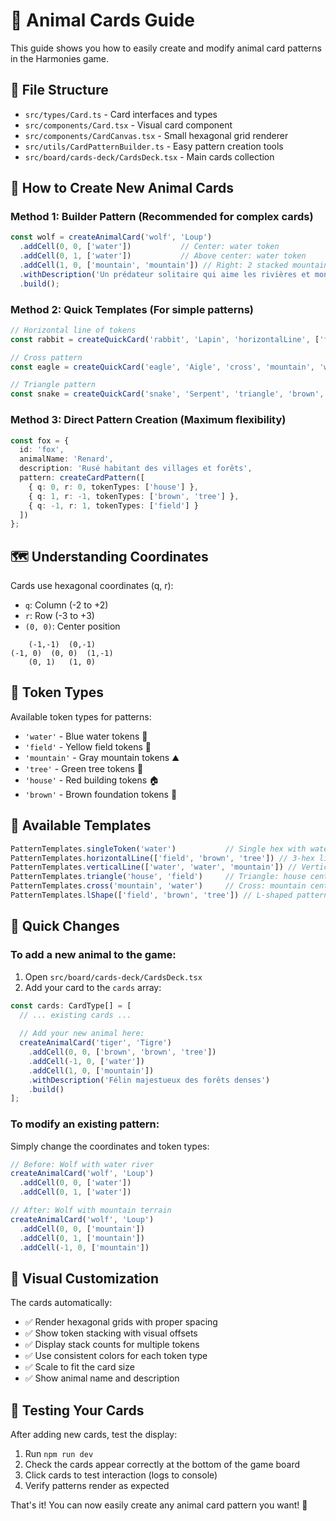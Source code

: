 # 🐾 Animal Cards Guide

This guide shows you how to easily create and modify animal card patterns in the Harmonies game.

## 📁 File Structure

- `src/types/Card.ts` - Card interfaces and types
- `src/components/Card.tsx` - Visual card component  
- `src/components/CardCanvas.tsx` - Small hexagonal grid renderer
- `src/utils/CardPatternBuilder.ts` - Easy pattern creation tools
- `src/board/cards-deck/CardsDeck.tsx` - Main cards collection

## 🎨 How to Create New Animal Cards

### Method 1: Builder Pattern (Recommended for complex cards)

```typescript
const wolf = createAnimalCard('wolf', 'Loup')
  .addCell(0, 0, ['water'])           // Center: water token
  .addCell(0, 1, ['water'])           // Above center: water token  
  .addCell(1, 0, ['mountain', 'mountain']) // Right: 2 stacked mountain tokens
  .withDescription('Un prédateur solitaire qui aime les rivières et montagnes')
  .build();
```

### Method 2: Quick Templates (For simple patterns)

```typescript
// Horizontal line of tokens
const rabbit = createQuickCard('rabbit', 'Lapin', 'horizontalLine', ['field', 'brown', 'field']);

// Cross pattern 
const eagle = createQuickCard('eagle', 'Aigle', 'cross', 'mountain', 'water');

// Triangle pattern
const snake = createQuickCard('snake', 'Serpent', 'triangle', 'brown', 'field');
```

### Method 3: Direct Pattern Creation (Maximum flexibility)

```typescript
const fox = {
  id: 'fox',
  animalName: 'Renard',
  description: 'Rusé habitant des villages et forêts',
  pattern: createCardPattern([
    { q: 0, r: 0, tokenTypes: ['house'] },
    { q: 1, r: -1, tokenTypes: ['brown', 'tree'] },
    { q: -1, r: 1, tokenTypes: ['field'] }
  ])
};
```

## 🗺️ Understanding Coordinates

Cards use hexagonal coordinates (q, r):
- `q`: Column (-2 to +2)  
- `r`: Row (-3 to +3)
- `(0, 0)`: Center position

```
    (-1,-1)  (0,-1)
(-1, 0)  (0, 0)  (1,-1) 
    (0, 1)   (1, 0)
```

## 🎯 Token Types

Available token types for patterns:
- `'water'` - Blue water tokens 🌊
- `'field'` - Yellow field tokens 🌻  
- `'mountain'` - Gray mountain tokens ⛰️
- `'tree'` - Green tree tokens 🌳
- `'house'` - Red building tokens 🏠
- `'brown'` - Brown foundation tokens 🌱

## 📐 Available Templates

```typescript
PatternTemplates.singleToken('water')           // Single hex with water
PatternTemplates.horizontalLine(['field', 'brown', 'tree']) // 3-hex line  
PatternTemplates.verticalLine(['water', 'water', 'mountain']) // Vertical line
PatternTemplates.triangle('house', 'field')     // Triangle: house center, field corners
PatternTemplates.cross('mountain', 'water')     // Cross: mountain center, water arms
PatternTemplates.lShape(['field', 'brown', 'tree']) // L-shaped pattern
```

## 🔧 Quick Changes

### To add a new animal to the game:

1. Open `src/board/cards-deck/CardsDeck.tsx`
2. Add your card to the `cards` array:

```typescript
const cards: CardType[] = [
  // ... existing cards ...
  
  // Add your new animal here:
  createAnimalCard('tiger', 'Tigre')
    .addCell(0, 0, ['brown', 'brown', 'tree'])
    .addCell(-1, 0, ['water'])
    .addCell(1, 0, ['mountain'])
    .withDescription('Félin majestueux des forêts denses')
    .build()
];
```

### To modify an existing pattern:

Simply change the coordinates and token types:

```typescript
// Before: Wolf with water river
createAnimalCard('wolf', 'Loup')
  .addCell(0, 0, ['water'])
  .addCell(0, 1, ['water'])

// After: Wolf with mountain terrain  
createAnimalCard('wolf', 'Loup')
  .addCell(0, 0, ['mountain'])
  .addCell(0, 1, ['mountain'])
  .addCell(-1, 0, ['mountain'])
```

## 🎨 Visual Customization

The cards automatically:
- ✅ Render hexagonal grids with proper spacing
- ✅ Show token stacking with visual offsets  
- ✅ Display stack counts for multiple tokens
- ✅ Use consistent colors for each token type
- ✅ Scale to fit the card size
- ✅ Show animal name and description

## 🧪 Testing Your Cards

After adding new cards, test the display:

1. Run `npm run dev`
2. Check the cards appear correctly at the bottom of the game board
3. Click cards to test interaction (logs to console)
4. Verify patterns render as expected

That's it! You can now easily create any animal card pattern you want! 🎉